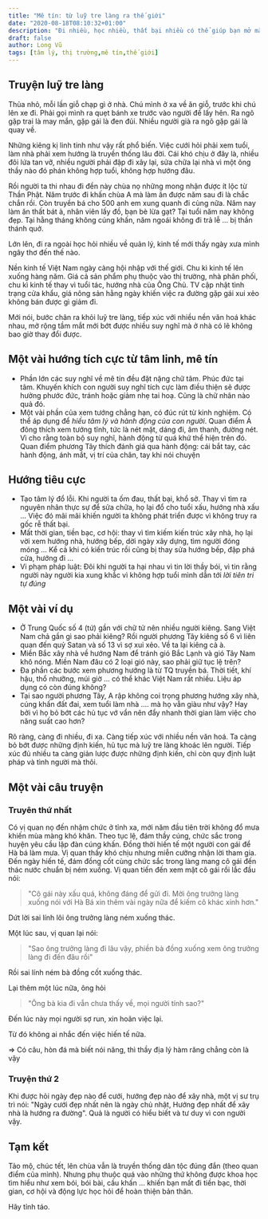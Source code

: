 ```yaml
---
title: "Mê tín: từ luỹ tre làng ra thế giới"
date: "2020-08-18T08:10:32+01:00"
description: "Đi nhiều, học nhiều, thất bại nhiều có thể giúp bạn mở mắt"
draft: false
author: Long Vũ
tags: [tâm lý, thị trường,mê tín,thế giới]
---
```


## Truyện luỹ tre làng

Thủa nhỏ, mỗi lần giỗ chạp gì ở nhà. Chú mình ở xa về ăn giỗ, trước khi chú lên xe đi. Phải gọi mình ra quẹt bánh xe trước vào người để lấy hên. Ra ngõ gặp trai là may mắn, gặp gái là đen đủi. Nhiều người già ra ngõ gặp gái là quay về.

Những kiêng kị linh tinh như vậy rất phổ biến. Việc cưới hỏi phải xem tuổi, làm nhà phải xem hướng là truyền thống lâu đời. Cái khó chịu ở đây là, nhiều đôi lứa tan vỡ, nhiều người phải đập đi xây lại, sửa chữa lại nhà vì một ông thầy nào đó phán không hợp tuổi, không hợp hướng đâu.

Rồi người ta thi nhau đi đền này chùa nọ những mong nhận được ít lộc từ Thần Phật. Năm trước đi khấn chùa A mà làm ăn được năm sau đi là chắc chắn rồi. Còn truyền bá cho 500 anh em xung quanh đi cùng nữa. Năm nay làm ăn thất bát à, nhân viên lấy đồ, bạn bè lừa gạt? Tại tuổi năm nay không đẹp. Tại hằng tháng không cúng khấn, năm ngoái không đi trả lễ ... bị thần thánh quở.

Lớn lên, đi ra ngoài học hỏi nhiều về quản lý, kinh tế mới thấy ngày xưa mình ngây thơ đến thế nào. 

Nền kinh tế Việt Nam ngày càng hội nhập với thế giới. Chu kì kinh tế lên xuống hàng năm. Giá cả sản phẩm phụ thuộc vào thị trường, nhà phân phối, chu kì kinh tế thay vì tuổi tác, hướng nhà của Ông Chủ. TV cập nhật tình trạng cửa khẩu, giá nông sản hằng ngày khiến việc ra đường gặp gái xui xẻo không bán được gì giảm đi. 

Mới nói, bước chân ra khỏi luỹ tre làng, tiếp xúc với nhiều nền văn hoá khác nhau, mở rộng tầm mắt mới bớt được nhiều suy nghĩ mà ở nhà có lẽ không bao giờ thay đổi được.

## Một vài hướng tích cực từ tâm linh, mê tín

- Phần lớn các suy nghĩ về mê tín đều đặt nặng chữ tâm. Phúc đức tại tâm. Khuyến khích con người suy nghĩ tích cực làm điều thiện sẽ được hưởng phước đức, tránh hoặc giảm nhẹ tai hoạ. Cũng là chữ nhân nào quả đó.
- Một vài phần của xem tướng chẳng hạn, có đúc rút từ kinh nghiệm. Có thể áp dụng để  _hiều tâm lý và hành động của con người_. Quan điểm Á đông thích xem tướng tĩnh, tức là nét mặt, dáng đi, âm thanh, đường nét. Vì cho rằng toàn bộ suy nghĩ, hành động từ quá khứ thể hiện trên đó. Quan điểm phương Tây thích đánh giá qua hành động: cái bắt tay, các hành động, ánh mắt, vị trí của chân, tay khi nói chuyện 

## Hướng tiêu cực 
- Tạo tâm lý đổ lỗi. Khi người ta ốm đau, thất bại, khổ sở. Thay vì tìm ra nguyên nhân thực sự để sửa chữa, họ lại đổ cho tuổi xấu, hướng nhà xấu ... Việc đó mãi mãi khiến người ta không phát triển được vì không truy ra gốc rễ thất bại.
- Mất thời gian, tiền bạc, cơ hội: thay vì tìm kiếm kiến trúc xây nhà, họ lại vời xem hướng nhà, hướng bếp, dời ngày xây dựng, tìm người đóng móng ... Kể cả khi có kiến trúc rồi cũng bị thay sửa hướng bếp, đập phá cửa, hướng đi ...
- Vi phạm pháp luật: Đôi khi người ta hại nhau vì tin lời thầy bói, vì tin rằng người này người kia xung khắc vì không hợp tuổi mình dẫn tới _lời tiên tri tự đúng_

## Một vài ví dụ
- Ở Trung Quốc số 4 (tứ) gần với chữ tử nên nhiều người kiêng. Sang Việt Nam chả gần gì sao phải kiêng? Rồi người phương Tây kiêng số 6 vì liên quan đến quỷ Satan và số 13 vì sợ xui xẻo. Về ta lại kiêng cả à.
- Miền Bắc xây nhà về hướng Nam để tránh gió Bắc Lạnh và gió Tây Nam khô nóng. Miền Nam đâu có 2 loại gió này, sao phải giữ tục lệ trên?
- Đa phần các bước xem phương hướng là từ TQ truyền bá. Thời tiết, khí hậu, thổ nhưỡng, múi giờ ... có thể khác Việt Nam rất nhiều. Liệu áp dụng có còn đúng không? 
- Tại sao người phương Tây, A rập không coi trọng phương hướng xây nhà, cúng khấn đất đai, xem tuổi làm nhà .... mà họ vẫn giàu như vậy? Hay bởi vì họ bỏ bớt các hủ tục vớ vẩn nên đẩy nhanh thời gian làm việc cho năng suất cao hơn?

Rõ ràng, càng đi nhiều, đi xa. Càng tiếp xúc với nhiều nền văn hoá. Ta càng bỏ bớt được những định kiến, hủ tục mà luỹ tre làng khoác lên người. Tiếp xúc đủ nhiều ta càng giản lược được những định kiến, chỉ còn quy định luật pháp và tình người mà thôi.

## Một vài câu truyện 

### Truyên thứ nhất

Có vị quan nọ đến nhậm chức ở tỉnh xa, mới năm đầu tiên trời không đổ mưa khiến mùa màng khó khăn. Theo tục lệ, đám thầy cúng, chức sắc trong huyện yêu cầu lập đàn cúng khấn. Đồng thời hiến tế một người con gái để Hà bá làm mưa. Vị quan thấy khó chịu nhưng miễn cưỡng nhận lời tham gia. 
Đến ngày hiến tế, đám đồng cốt cùng chức sắc trong làng mang cô gái đến thác nước chuẩn bị ném xuống. Vị quan tiến đến xem mặt cô gái rồi lắc đầu nói:
> "Cô gái này xấu quá, không đáng để gửi đi. Mời ông trưởng làng xuống nói với Hà Bá xin thêm vài ngày nữa để kiếm cô khác xinh hơn."

Dứt lời sai lính lôi ông trưởng làng ném xuống thác.

Một lúc sau, vị quan lại nói: 
> "Sao ông trưởng làng đi lâu vậy, phiền bà đồng xuống xem ông trưởng làng đi đến đâu rồi"

Rồi sai lính ném bà đồng cốt xuống thác.

Lại thêm một lúc nữa, ông hỏi
> "Ông bà kia đi vẫn chưa thấy về, mọi người tính sao?"

Đến lúc này mọi người sợ run, xin hoãn việc lại.

Từ đó không ai nhắc đến việc hiến tế nữa.

=> Có câu, hòn đá mà biết nói năng, thì thầy địa lý hàm răng chẳng còn là vậy 

### Truyện thứ 2

Khi được hỏi ngày đẹp nào để cưới, hướng đẹp nào để xây nhà, một vị sư trụ trì nói: "Ngày cưới đẹp nhất nên là ngày chủ nhật, Hướng đẹp nhất để xây nhà là hướng ra đường". Quả là người có hiểu biết và tư duy vì con người vậy.

## Tạm kết
Tảo mộ, chúc tết, lên chùa vẫn là truyền thống dân tộc đúng đắn (theo quan điểm của mình). Nhưng phụ thuộc quá vào những thứ không được khoa học tìm hiểu như xem bói, bói bài, cầu khấn ... khiến bạn mất đi tiền bạc, thời gian, cơ hội và động lực học hỏi để hoàn thiện bản thân. 

Hãy tỉnh táo.
